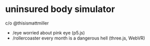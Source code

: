 # uninsured body simulator 

c/o @thisismattmiller  

- /eye worried about pink eye (p5.js)
- /rollercoaster every month is a dangerous hell (three.js, WebVR)